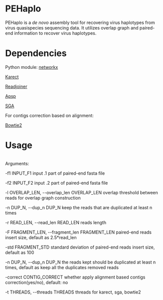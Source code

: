 # PEHaplo

PEHaplo is a _de novo_ assembly tool for recovering virus haplotypes from virus quasispecies sequencing data. It utilizes overlap graph and paired-end information to recover virus haplotypes.

# Dependencies

Python module: [networkx](https://networkx.github.io/documentation.html)

[Karect](https://github.com/aminallam/karect)

[Readjoiner](http://www.zbh.uni-hamburg.de/forschung/gi/software/readjoiner.html)

[Apsp](http://confluence.qu.edu.qa/download/attachments/9240580/Prefix.tgz)

[SGA](https://github.com/jts/sga)

For contigs correction based on alignment:

[Bowtie2](http://bowtie-bio.sourceforge.net/bowtie2/index.shtml)

# Usage
```python preprocess.py [-h] -f1 INPUT_F1 -f2 INPUT_F2 -l OVERLAP_LEN -r READ_LEN [-F FRAGMENT_LEN] [-std FRAGMENT_STD] [-n DUP_N] [-correct CONTIG_CORRECT] [-t THREADS]
```

Arguments:

  -f1 INPUT_F1          input .1 part of paired-end fasta file
  
  -f2 INPUT_F2          input .2 part of paired-end fasta file
  
  -l OVERLAP_LEN, --overlap_len OVERLAP_LEN
                        overlap threshold between reads for overlap graph construction
                        
  -n DUP_N, --dup_n DUP_N
                        keep the reads that are duplicated at least n times
                        
  -r READ_LEN, --read_len READ_LEN
                        reads length
                        
  -F FRAGMENT_LEN, --fragment_len FRAGMENT_LEN
                        paired-end reads insert size, default as 2.5*read_len
                        
  -std FRAGMENT_STD     standard deviation of paired-end reads insert size,
                        default as 100
                        
  -n DUP_N, --dup_n DUP_N
                        the reads kept should be duplicated at least n times,
                        default as keep all the duplicates removed reads
                        
  -correct CONTIG_CORRECT
                        whether apply alignment based contigs
                        correction(yes/no), default: no
                        
  -t THREADS, --threads THREADS
                        threads for karect, sga, bowtie2
